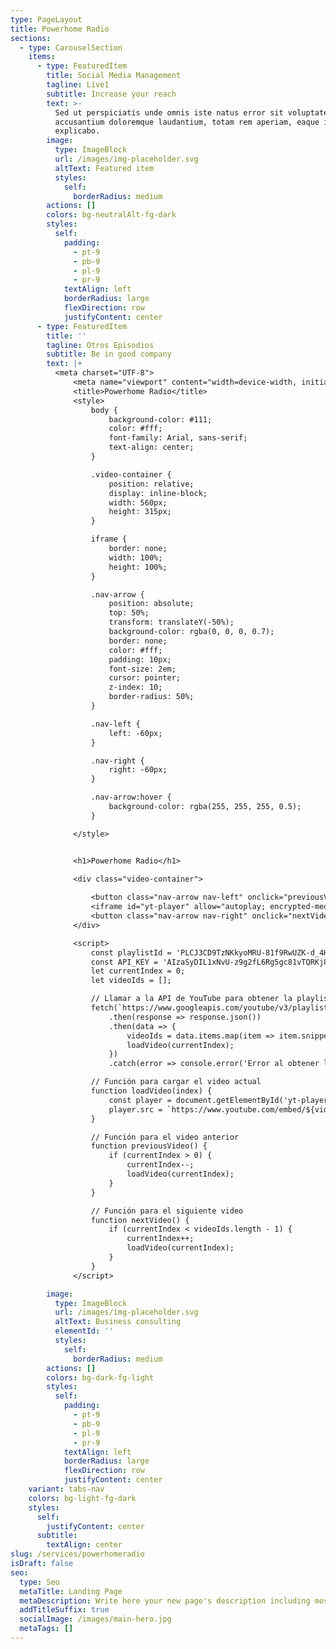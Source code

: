 ```yaml
---
type: PageLayout
title: Powerhome Radio
sections:
  - type: CarouselSection
    items:
      - type: FeaturedItem
        title: Social Media Management
        tagline: Live1
        subtitle: Increase your reach
        text: >-
          Sed ut perspiciatis unde omnis iste natus error sit voluptatem
          accusantium doloremque laudantium, totam rem aperiam, eaque ipsa quae.
          explicabo.
        image:
          type: ImageBlock
          url: /images/img-placeholder.svg
          altText: Featured item
          styles:
            self:
              borderRadius: medium
        actions: []
        colors: bg-neutralAlt-fg-dark
        styles:
          self:
            padding:
              - pt-9
              - pb-9
              - pl-9
              - pr-9
            textAlign: left
            borderRadius: large
            flexDirection: row
            justifyContent: center
      - type: FeaturedItem
        title: ''
        tagline: Otros Episodios
        subtitle: Be in good company
        text: |+
          <meta charset="UTF-8">
              <meta name="viewport" content="width=device-width, initial-scale=1.0">
              <title>Powerhome Radio</title>
              <style>
                  body {
                      background-color: #111;
                      color: #fff;
                      font-family: Arial, sans-serif;
                      text-align: center;
                  }

                  .video-container {
                      position: relative;
                      display: inline-block;
                      width: 560px;
                      height: 315px;
                  }

                  iframe {
                      border: none;
                      width: 100%;
                      height: 100%;
                  }

                  .nav-arrow {
                      position: absolute;
                      top: 50%;
                      transform: translateY(-50%);
                      background-color: rgba(0, 0, 0, 0.7);
                      border: none;
                      color: #fff;
                      padding: 10px;
                      font-size: 2em;
                      cursor: pointer;
                      z-index: 10;
                      border-radius: 50%;
                  }

                  .nav-left {
                      left: -60px;
                  }

                  .nav-right {
                      right: -60px;
                  }

                  .nav-arrow:hover {
                      background-color: rgba(255, 255, 255, 0.5);
                  }

              </style>


              <h1>Powerhome Radio</h1>

              <div class="video-container">
                  
                  <button class="nav-arrow nav-left" onclick="previousVideo()">❮</button>
                  <iframe id="yt-player" allow="autoplay; encrypted-media" allowfullscreen=""></iframe>
                  <button class="nav-arrow nav-right" onclick="nextVideo()">❯</button>
              </div>

              <script>
                  const playlistId = 'PLCJ3CD9TzNKkyoMRU-81f9RwUZK-d_4Hs';
                  const API_KEY = 'AIzaSyDIL1xNvU-z9g2fL6Rg5gc81vTQRKj89CY';
                  let currentIndex = 0;
                  let videoIds = [];

                  // Llamar a la API de YouTube para obtener la playlist
                  fetch(`https://www.googleapis.com/youtube/v3/playlistItems?part=snippet&playlistId=${playlistId}&maxResults=50&key=${API_KEY}`)
                      .then(response => response.json())
                      .then(data => {
                          videoIds = data.items.map(item => item.snippet.resourceId.videoId);
                          loadVideo(currentIndex);
                      })
                      .catch(error => console.error('Error al obtener la playlist:', error));

                  // Función para cargar el video actual
                  function loadVideo(index) {
                      const player = document.getElementById('yt-player');
                      player.src = `https://www.youtube.com/embed/${videoIds[index]}?autoplay=1`;
                  }

                  // Función para el video anterior
                  function previousVideo() {
                      if (currentIndex > 0) {
                          currentIndex--;
                          loadVideo(currentIndex);
                      }
                  }

                  // Función para el siguiente video
                  function nextVideo() {
                      if (currentIndex < videoIds.length - 1) {
                          currentIndex++;
                          loadVideo(currentIndex);
                      }
                  }
              </script>

        image:
          type: ImageBlock
          url: /images/img-placeholder.svg
          altText: Business consulting
          elementId: ''
          styles:
            self:
              borderRadius: medium
        actions: []
        colors: bg-dark-fg-light
        styles:
          self:
            padding:
              - pt-9
              - pb-9
              - pl-9
              - pr-9
            textAlign: left
            borderRadius: large
            flexDirection: row
            justifyContent: center
    variant: tabs-nav
    colors: bg-light-fg-dark
    styles:
      self:
        justifyContent: center
      subtitle:
        textAlign: center
slug: /services/powerhomeradio
isDraft: false
seo:
  type: Seo
  metaTitle: Landing Page
  metaDescription: Write here your new page's description including most relevant keywords.
  addTitleSuffix: true
  socialImage: /images/main-hero.jpg
  metaTags: []
---
```

